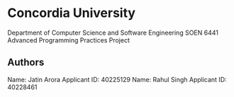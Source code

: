 # Concordia University
Department of Computer Science and Software Engineering SOEN 6441
Advanced Programming Practices
Project
## Authors
Name: Jatin Arora Applicant ID: 40225129
Name: Rahul Singh Applicant ID: 40228461
